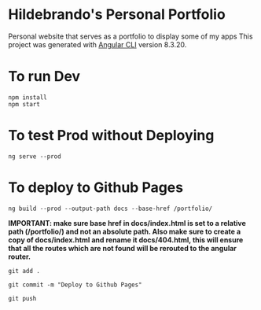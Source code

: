 # Hildebrando's Personal Portfolio

Personal website that serves as a portfolio to display some of my apps
This project was generated with [Angular CLI](https://github.com/angular/angular-cli) version 8.3.20.

# To run Dev
    npm install
    npm start

# To test Prod without Deploying

    ng serve --prod

# To deploy to Github Pages

    ng build --prod --output-path docs --base-href /portfolio/

**IMPORTANT: make sure base href in docs/index.html is set to a relative path (/portfolio/) and not an absolute path. Also make sure to create a copy of docs/index.html and rename it docs/404.html, this will ensure that all the routes which are not found will be rerouted to the angular router.**
    
    git add .

    git commit -m "Deploy to Github Pages"

    git push


